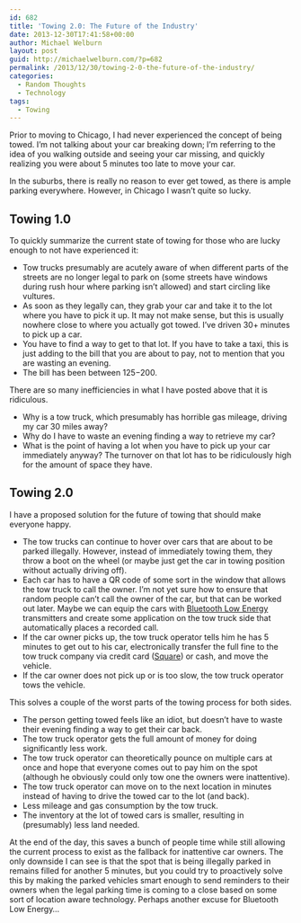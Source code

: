 ```yaml
---
id: 682
title: 'Towing 2.0: The Future of the Industry'
date: 2013-12-30T17:41:58+00:00
author: Michael Welburn
layout: post
guid: http://michaelwelburn.com/?p=682
permalink: /2013/12/30/towing-2-0-the-future-of-the-industry/
categories:
  - Random Thoughts
  - Technology
tags:
  - Towing
---
```

Prior to moving to Chicago, I had never experienced the concept of being towed. I&#8217;m not talking about your car breaking down; I&#8217;m referring to the idea of you walking outside and seeing your car missing, and quickly realizing you were about 5 minutes too late to move your car.

In the suburbs, there is really no reason to ever get towed, as there is ample parking everywhere. However, in Chicago I wasn&#8217;t quite so lucky.

<!--more-->

## Towing 1.0

To quickly summarize the current state of towing for those who are lucky enough to not have experienced it:

  * Tow trucks presumably are acutely aware of when different parts of the streets are no longer legal to park on (some streets have windows during rush hour where parking isn&#8217;t allowed) and start circling like vultures.
  * As soon as they legally can, they grab your car and take it to the lot where you have to pick it up. It may not make sense, but this is usually nowhere close to where you actually got towed. I&#8217;ve driven 30+ minutes to pick up a car.
  * You have to find a way to get to that lot. If you have to take a taxi, this is just adding to the bill that you are about to pay, not to mention that you are wasting an evening.
  * The bill has been between $125-$200.

There are so many inefficiencies in what I have posted above that it is ridiculous.

  * Why is a tow truck, which presumably has horrible gas mileage, driving my car 30 miles away?
  * Why do I have to waste an evening finding a way to retrieve my car?
  * What is the point of having a lot when you have to pick up your car immediately anyway? The turnover on that lot has to be ridiculously high for the amount of space they have.

## Towing 2.0

I have a proposed solution for the future of towing that should make everyone happy.

  * The tow trucks can continue to hover over cars that are about to be parked illegally. However, instead of immediately towing them, they throw a boot on the wheel (or maybe just get the car in towing position without actually driving off).
  * Each car has to have a QR code of some sort in the window that allows the tow truck to call the owner. I&#8217;m not yet sure how to ensure that random people can&#8217;t call the owner of the car, but that can be worked out later. Maybe we can equip the cars with <a title="Dreamforce & the Internet of Things" href="http://michaelwelburn.com/2013/12/23/dreamforce-the-internet-of-things/" target="_blank">Bluetooth Low Energy</a> transmitters and create some application on the tow truck side that automatically places a recorded call.
  * If the car owner picks up, the tow truck operator tells him he has 5 minutes to get out to his car, electronically transfer the full fine to the tow truck company via credit card (<a title="Square" href="https://squareup.com/" target="_blank">Square</a>) or cash, and move the vehicle.
  * If the car owner does not pick up or is too slow, the tow truck operator tows the vehicle.

This solves a couple of the worst parts of the towing process for both sides.

  * The person getting towed feels like an idiot, but doesn&#8217;t have to waste their evening finding a way to get their car back.
  * The tow truck operator gets the full amount of money for doing significantly less work.
  * The tow truck operator can theoretically pounce on multiple cars at once and hope that everyone comes out to pay him on the spot (although he obviously could only tow one the owners were inattentive).
  * The tow truck operator can move on to the next location in minutes instead of having to drive the towed car to the lot (and back).
  * Less mileage and gas consumption by the tow truck.
  * The inventory at the lot of towed cars is smaller, resulting in (presumably) less land needed.

At the end of the day, this saves a bunch of people time while still allowing the current process to exist as the fallback for inattentive car owners. The only downside I can see is that the spot that is being illegally parked in remains filled for another 5 minutes, but you could try to proactively solve this by making the parked vehicles smart enough to send reminders to their owners when the legal parking time is coming to a close based on some sort of location aware technology. Perhaps another excuse for Bluetooth Low Energy&#8230;